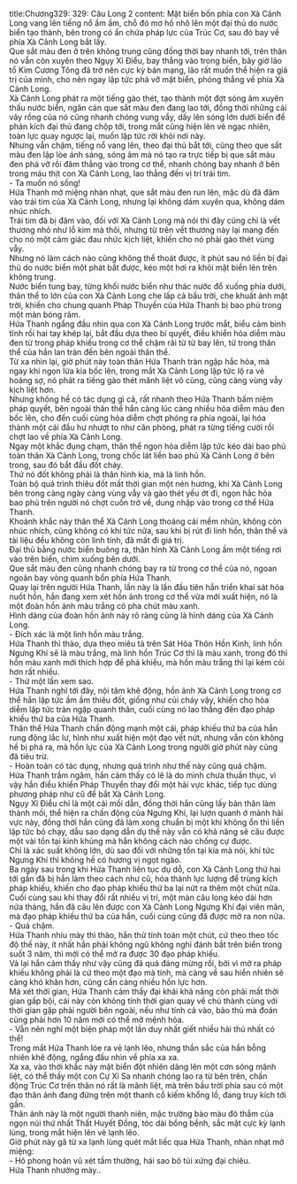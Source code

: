 title:Chương329: 329: Câu Long 2
content:
Mặt biển bốn phía con Xà Cảnh Long vang lên tiếng nổ ầm ầm, chỗ đó mơ hồ nhô lên một đại thủ do nước biển tạo thành, bên trong có ẩn chứa pháp lực của Trúc Cơ, sau đó bay về phía Xà Cảnh Long bắt lấy.<br>Que sắt màu đen ở trên không trung cũng đồng thời bay nhanh tới, trên thân nó vẫn còn xuyên theo Ngụy Xỉ Điểu, bay thẳng vào trong biển, bây giờ lão tổ Kim Cương Tông đã trở nên cực kỳ bán mạng, lão rất muốn thể hiện ra giá trị của mình, cho nên ngay lập tức phá vỡ mặt biển, phóng thẳng về phía Xà Cảnh Long.<br>Xà Cảnh Long phát ra một tiếng gào thét, tạo thành một đợt sóng âm xuyên thấu nước biển, ngăn cản que sắt màu đen đang lao tới, đồng thời những cái vây rồng của nó cũng nhanh chóng vung vẩy, dấy lên sóng lớn dưới biển để phản kích đại thủ đang chộp tới, trong mắt cũng hiện lên vẻ ngạc nhiên, toàn lực quay ngược lại, muốn lập tức rời khỏi nơi này.<br>Nhưng vẫn chậm, tiếng nổ vang lên, theo đại thủ bắt tới, cũng theo que sắt màu đen lập lòe ánh sáng, sóng âm mà nó tạo ra trực tiếp bị que sắt màu đen phá vỡ rồi đâm thẳng vào trong cơ thể, nhanh chóng bay nhanh ở bên trong máu thịt con Xà Cảnh Long, lao thẳng đến vị trí trái tim.<br>- Ta muốn nó sống!<br>Hứa Thanh mở miệng nhàn nhạt, que sắt màu đen run lên, mặc dù đã đâm vào trái tim của Xà Cảnh Long, nhưng lại không dám xuyên qua, không dám nhúc nhích.<br>Trái tim đã bị đâm vào, đối với Xà Cảnh Long mà nói thì đây cũng chỉ là vết thương nhỏ như lỗ kim mà thôi, nhưng từ trên vết thương này lại mang đến cho nó một cảm giác đau nhức kịch liệt, khiến cho nó phải gào thét vùng vẫy.<br>Nhưng nó làm cách nào cũng không thể thoát được, ít phút sau nó liền bị đại thủ do nước biển một phát bắt được, kéo một hơi ra khỏi mặt biển lên trên không trung.<br>Nước biển tung bay, từng khối nước biển như thác nước đổ xuống phía dưới, thân thể to lớn của con Xà Cảnh Long che lấp cả bầu trời, che khuất ánh mặt trời, khiến cho chung quanh Pháp Thuyền của Hứa Thanh bị bao phủ trong một màn bóng râm.<br>Hứa Thanh ngẩng đầu nhìn qua con Xà Cảnh Long trước mắt, biểu cảm bình tĩnh rồi hai tay khép lại, bắt đầu dựa theo bí quyết, điều khiển hỏa diễm màu đen từ trong pháp khiếu trong cơ thể chậm rãi từ từ bay lên, từ trong thân thể của hắn lan tràn đến bên ngoài thân thể.<br>Từ xa nhìn lại, giờ phút này toàn thân Hứa Thanh tràn ngập hắc hỏa, mà ngay khi ngọn lửa kia bốc lên, trong mắt Xà Cảnh Long lập tức lộ ra vẻ hoảng sợ, nó phát ra tiếng gào thét mãnh liệt vô cùng, cũng càng vùng vẫy kịch liệt hơn.<br>Nhưng không hề có tác dụng gì cả, rất nhanh theo Hứa Thanh bấm niệm pháp quyết, bên ngoài thân thể hắn càng lúc càng nhiều hỏa diễm màu đen bốc lên, cho đến cuối cùng hỏa diễm chợt phóng ra phía ngoài, lại hóa thành một cái đầu hư nhượt to như căn phòng, phát ra từng tiếng cười rồi chợt lao về phía Xà Cảnh Long.<br>Ngay một khắc đụng chạm, thân thể ngọn hỏa diễm lập tức kéo dài bao phủ toàn thân Xà Cảnh Long, trong chốc lát liền bao phủ Xà Cảnh Long ở bên trong, sau đó bắt đầu đốt cháy.<br>Thứ nó đốt không phải là thân hình kia, mà là linh hồn.<br>Toàn bộ quá trình thiêu đốt mất thời gian một nén hương, khi Xà Cảnh Long bên trong càng ngày càng vùng vẫy và gào thét yếu ớt đi, ngọn hắc hỏa bao phủ trên người nó chợt cuốn trở về, dung nhập vào trong cơ thể Hứa Thanh.<br>Khoảnh khắc này thân thể Xà Cảnh Long thoáng cái mềm nhũn, không còn nhúc nhích, cũng không có khí tức nữa, sau khi bị rút đi linh hồn, thân thể và tài liệu đều không còn linh tính, đã mất đi giá trị.<br>Đại thủ bằng nước biển buông ra, thân hình Xà Cảnh Long ầm một tiếng rơi vào trên biển, chìm xuống bên dưới.<br>Que sắt màu đen cũng nhanh chóng bay ra từ trong cơ thể của nó, ngoan ngoãn bay vòng quanh bốn phía Hứa Thanh.<br>Quay lại trên người Hứa Thanh, lần này là lần đầu tiên hắn triển khai sát hỏa nuốt hồn, hắn đang xem xét hồn ảnh trong cơ thể vừa mới xuất hiện, nó là một đoàn hồn ảnh màu trắng có pha chút màu xanh.<br>Hình dáng của đoàn hồn ảnh này rõ ràng cũng là hình dáng của Xà Cảnh Long.<br>- Đích xác là một linh hồn màu trắng.<br>Hứa Thanh thì thào, dựa theo miêu tả trên Sát Hỏa Thôn Hồn Kinh, linh hồn Ngưng Khí sẽ là màu trắng, mà linh hồn Trúc Cơ thì là màu xanh, trong đó thì hồn màu xanh mới thích hợp để phá khiếu, mà hồn màu trắng thì lại kém cỏi hơn rất nhiều.<br>- Thử một lần xem sao.<br>Hứa Thanh nghĩ tới đây, nội tâm khẽ động, hồn ảnh Xà Cảnh Long trong cơ thể hắn lập tức ầm ầm thiêu đốt, giống như củi cháy vậy, khiến cho hỏa diễm lập tức tràn ngập quanh thân, cuối cùng nó lao thẳng đến đạo pháp khiếu thứ ba của Hứa Thanh.<br>Thân thể Hứa Thanh chấn động mạnh một cái, pháp khiếu thứ ba của hắn rung động lắc lư, hình như xuất hiện một đạo vết nứt, nhưng vẫn còn không hề bị phá ra, mà hồn lực của Xà Cảnh Long trong người giờ phút này cũng đã tiêu trừ.<br>- Hoàn toàn có tác dụng, nhưng quá trình như thế này cũng quá chậm.<br>Hứa Thanh trầm ngâm, hắn cảm thấy có lẽ là do mình chưa thuần thục, vì vậy hắn điều khiển Pháp Thuyền thay đổi một hải vực khác, tiếp tục dùng phương pháp như cũ để bắt Xà Cảnh Long.<br>Ngụy Xỉ Điểu chỉ là một cái mồi dẫn, đồng thời hắn cũng lấy bản thân làm thành mồi, thể hiện ra chấn động của Ngưng Khí, lại lượn quanh ở mảnh hải vực này, đồng thời hắn cũng đã làm xong chuẩn bị một khi không ổn thì liền lập tức bỏ chạy, dẫu sao dạng dẫn dụ thế này vẫn có khả năng sẽ câu được một vài tồn tại kinh khủng mà hắn không cách nào chống cự được.<br>Chỉ là xác suất không lớn, dù sao đối với những tồn tại kia mà nói, khí tức Ngưng Khí thì không hề có hương vị ngọt ngào.<br>Ba ngày sau trong khi Hứa Thanh liên tục dụ dỗ, con Xà Cảnh Long thứ hai tới gần đã bị hắn làm theo cách như cũ, hóa thành lực lượng để trùng kích pháp khiếu, khiến cho đạo pháp khiếu thứ ba lại nứt ra thêm một chút nữa.<br>Cuối cùng sau khi thay đổi rất nhiều vị trí, một màn câu long kéo dài hơn nửa tháng, hắn đã câu lên được con Xà Cảnh Long Ngưng Khí đại viên mãn, mà đạo pháp khiếu thứ ba của hắn, cuối cùng cũng đã được mở ra non nửa.<br>- Quá chậm.<br>Hứa Thanh nhíu mày thì thào, hắn thử tính toán một chút, cứ theo theo tốc độ thế này, ít nhất hắn phải không ngủ không nghỉ đánh bắt trên biển trong suốt 3 năm, thì mới có thể mở ra được 30 đạo pháp khiếu.<br>Vả lại hắn cảm thấy như vậy cũng đã quá đáng mừng rồi, bởi vì mở ra pháp khiếu không phải là cứ theo một đạo mà tính, mà càng về sau hiển nhiên sẽ càng khó khăn hơn, cũng cần càng nhiều hồn lực hơn.<br>Mà xét thời gian, Hứa Thanh cảm thấy đại khái khả năng còn phải mất thời gian gấp bội, cái này còn không tính thời gian quay về chủ thành cùng với thời gian gặp phải người bên ngoài, nếu như tính cả vào, bảo thủ mà đoán cũng phải hơn 10 năm mới có thể mở mệnh hỏa.<br>- Vẫn nên nghĩ một biện pháp một lần duy nhất giết nhiều hải thú nhất có thể!<br>Trong mắt Hứa Thanh lóe ra vẻ lạnh lẽo, nhưng thần sắc của hắn bỗng nhiên khẽ động, ngẩng đầu nhìn về phía xa xa.<br>Xa xa, vào thời khắc này mặt biển đột nhiên dâng lên một cơn sóng mãnh liệt, có thể thấy một con Cự Xỉ Sa nhanh chóng lao ra từ bên trên, chấn động Trúc Cơ trên thân nó rất là mãnh liệt, mà trên bầu trời phía sau có một đạo thân ảnh đang đứng trên một thanh cổ kiếm khổng lồ, đang truy kích tới gần.<br>Thân ảnh này là một người thanh niên, mặc trường bào màu đỏ thắm của ngọn núi thứ nhất Thất Huyết Đồng, tóc dài bồng bềnh, sắc mặt cực kỳ lạnh lùng, trong mắt hiện lên vẻ lạnh lẽo.<br>Giờ phút này gã từ xa lạnh lùng quét mắt liếc qua Hứa Thanh, nhàn nhạt mở miệng:<br>- Hô phong hoán vũ xét tầm thường, hái sao bỏ túi xứng đại chiêu.<br>Hứa Thanh nhướng mày..<br>